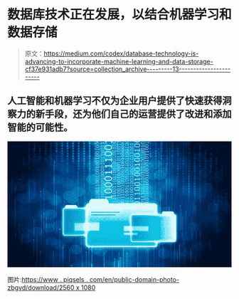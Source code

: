 # 数据库技术正在发展，以结合机器学习和数据存储

> 原文：<https://medium.com/codex/database-technology-is-advancing-to-incorporate-machine-learning-and-data-storage-cf37e931adb7?source=collection_archive---------13----------------------->

## 人工智能和机器学习不仅为企业用户提供了快速获得洞察力的新手段，还为他们自己的运营提供了改进和添加智能的可能性。

![](img/60cf8db726d760cd2756c4a664ff45c5.png)

图片:[https://www . piqsels . com/en/public-domain-photo-zbgvd/download/2560 x 1080](https://www.piqsels.com/en/public-domain-photo-zbgvd/download/2560x1080)